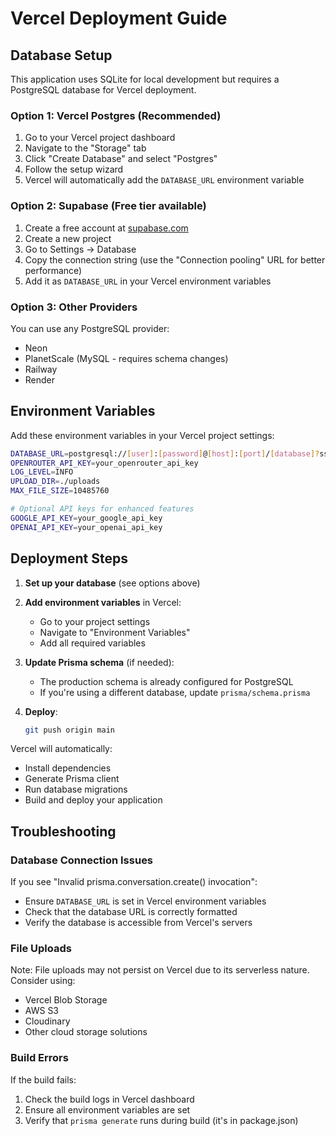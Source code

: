 # Vercel Deployment Guide

## Database Setup

This application uses SQLite for local development but requires a PostgreSQL database for Vercel deployment.

### Option 1: Vercel Postgres (Recommended)

1. Go to your Vercel project dashboard
2. Navigate to the "Storage" tab
3. Click "Create Database" and select "Postgres"
4. Follow the setup wizard
5. Vercel will automatically add the `DATABASE_URL` environment variable

### Option 2: Supabase (Free tier available)

1. Create a free account at [supabase.com](https://supabase.com)
2. Create a new project
3. Go to Settings → Database
4. Copy the connection string (use the "Connection pooling" URL for better performance)
5. Add it as `DATABASE_URL` in your Vercel environment variables

### Option 3: Other Providers

You can use any PostgreSQL provider:
- Neon
- PlanetScale (MySQL - requires schema changes)
- Railway
- Render

## Environment Variables

Add these environment variables in your Vercel project settings:

```bash
DATABASE_URL=postgresql://[user]:[password]@[host]:[port]/[database]?sslmode=require
OPENROUTER_API_KEY=your_openrouter_api_key
LOG_LEVEL=INFO
UPLOAD_DIR=./uploads
MAX_FILE_SIZE=10485760

# Optional API keys for enhanced features
GOOGLE_API_KEY=your_google_api_key
OPENAI_API_KEY=your_openai_api_key
```

## Deployment Steps

1. **Set up your database** (see options above)

2. **Add environment variables** in Vercel:
   - Go to your project settings
   - Navigate to "Environment Variables"
   - Add all required variables

3. **Update Prisma schema** (if needed):
   - The production schema is already configured for PostgreSQL
   - If you're using a different database, update `prisma/schema.prisma`

4. **Deploy**:
   ```bash
   git push origin main
   ```

Vercel will automatically:
- Install dependencies
- Generate Prisma client
- Run database migrations
- Build and deploy your application

## Troubleshooting

### Database Connection Issues

If you see "Invalid prisma.conversation.create() invocation":
- Ensure `DATABASE_URL` is set in Vercel environment variables
- Check that the database URL is correctly formatted
- Verify the database is accessible from Vercel's servers

### File Uploads

Note: File uploads may not persist on Vercel due to its serverless nature. Consider using:
- Vercel Blob Storage
- AWS S3
- Cloudinary
- Other cloud storage solutions

### Build Errors

If the build fails:
1. Check the build logs in Vercel dashboard
2. Ensure all environment variables are set
3. Verify that `prisma generate` runs during build (it's in package.json)